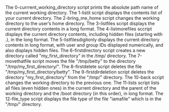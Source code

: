 The 0-currrent_working_directory script prints the absolute path name of the current working directory.
The 1-listit script displays the contents list of your current directory.
The 2-bring_me_home script changes the working directory to the user’s home directory.
The 3-listfiles script displays the current directory contents in a long format.
The 4-listmorefiles sccript displays the current directory contents, including hidden files (starting with .), in the long format.
The 5-listfilesdigitonly displays the current directory contents in long format, with user and group IDs displayed numerically, and also displays hidden files.
The 6-firstdirectory script creates a new directory called "my_first_directory" in the /tmp/ directory.
The 7-movethatfile script moves the file "/tmp/betty" to the directory "/tmp/my_first_directory/".
The 8-firstdelete script deletes the file "/tmp/my_first_directory/betty".
The 9-firstdirdeletion script deletes the directory "my_first_directory" from the "/tmp/" directory.
The 10-back script changes the working directory to the previous one.
The 11-lists script lists all files (even hidden ones) in the current directory and the parent of the working directory and the /boot directory (in this order), in long format.
The 12-file_type script displays the file type of the file "iamafile" which is in the "/tmp/" directory.
